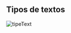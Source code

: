 ## Tipos de textos 
![tipeText](https://github.com/kelson-cosme/estudo-bootstrap/assets/71898721/124444e7-2416-4461-8985-80ac566bcc1a)
